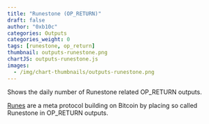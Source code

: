 ```yaml
---
title: "Runestone (OP_RETURN)"
draft: false
author: "0xb10c"
categories: Outputs
categories_weight: 0
tags: [runestone, op_return]
thumbnail: outputs-runestone.png
chartJS: outputs-runestone.js
images:
  - /img/chart-thumbnails/outputs-runestone.png
---
```


Shows the daily number of Runestone related OP_RETURN outputs.
<!--more-->

[Runes](https://docs.ordinals.com/runes.html) are a meta protocol building on Bitcoin by placing so called Runestone in OP_RETURN outputs.
